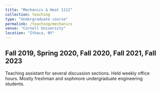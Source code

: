 ```yaml
---
title: "Mechanics & Heat 1112"
collection: teaching
type: "Undergraduate course"
permalink: /teaching/mechanics
venue: "Cornell University"
location: "Ithaca, NY"
---
```

## Fall 2019, Spring 2020, Fall 2020, Fall 2021, Fall 2023
Teaching assistant for several discussion sections. Held weekly office hours. Mostly freshman and sophmore undergraduate engineering students.
